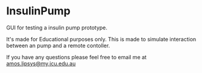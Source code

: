 # InsulinPump
GUI for testing a insulin pump prototype.

It's made for Educational purposes only.
This is made to simulate interaction between an pump and a remote contoller.

If you have any questions please feel free to email me at amos.lipsys@my.jcu.edu.au
